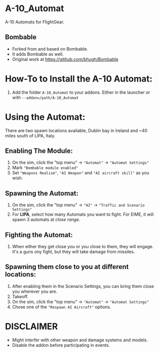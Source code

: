 # A-10_Automat
A-10 Automats for FlightGear.

## Bombable
* Forked from and based on Bombable.
* It adds Bombable as well.
* Original work at https://github.com/bhugh/Bombable

# How-To to Install the A-10 Automat:
1. Add the folder `A-10_Automat` to your addons. Either in the launcher or with `--addon=/path/A-10_Automat`

# Using the Automat:
There are two spawn locations available, Dublin bay in Ireland and ~40 miles south of LIPA, Italy.

## Enabling The Module:
1. On the sim, click the "top menu" -> `"Automat"` -> `"Automat Settings"`
2. Mark `"Bombable module enabled"`
3. Set `"Weapons Realism"`, `"AI Weapon"` and `"AI aircraft skill"` as you wish.

## Spawning the Automat:
1. On the sim, click the "top menu" -> `"AI"` -> `"Traffic and Scenario Settings"`
2. For **LIPA**, select how many Automats you want to fight. For EIME, it will spawn 3 automats at *close range*.

## Fighting the Automat:
1. When either they get close you or you close to them, they will engage. It's a guns ony fight, but they will take damage from missiles.

## Spawning them close to you at different locations:
1. After enabling them in the Scenario Settings, you can bring them close you wherever you are.
2. Takeoff.
3. On the sim, click the "top menu" -> `"Automat"` -> `"Automat Settings"`
4. Chose one of the `"Respawn AI Aircraft"` options.

# DISCLAIMER
* Might interfer with other weapon and damage systems and models.
* Disable the addon before participating in events.
